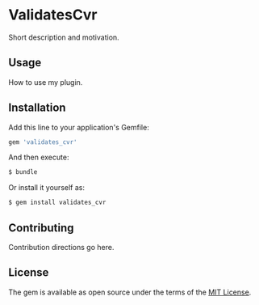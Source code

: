 # ValidatesCvr
Short description and motivation.

## Usage
How to use my plugin.

## Installation
Add this line to your application's Gemfile:

```ruby
gem 'validates_cvr'
```

And then execute:
```bash
$ bundle
```

Or install it yourself as:
```bash
$ gem install validates_cvr
```

## Contributing
Contribution directions go here.

## License
The gem is available as open source under the terms of the [MIT License](https://opensource.org/licenses/MIT).
